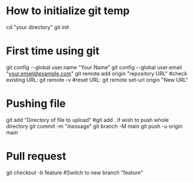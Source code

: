 # How to initialize git temp
cd "your directory"
git init

# First time using git
git config --global user.name "Your Name"
git config --global user.email "your.email@example.com"
git remote add origin "repository URL"
#check existing URL: git remote -v
#reset URL: git remote set-url origin "New URL"
  
# Pushing file
git add "Directory of file to upload"  #git add . if wish to push whole directory
git commit -m "message"
git branch -M main
git push -u origin main

# Pull request
git checkout -b feature  #Switch to new branch "feature"

